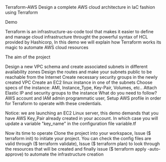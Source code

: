 
Terraform-AWS
Design a complete AWS cloud architecture in IaC fashion using Terraform

Demo 

Terraform is an infrastructure-as-code tool that makes it easier to define and manage cloud infrastructure throught the powerful syntax of HCL provided by Hashicorp, In this demo we will explain how Terraform works its magic to automate AWS cloud resources

The aim of the project

Design a new VPC schema and create associated subnets in different availability zones
Design the routes and make your subnets public to be reachable from the Internet
Create necessary security groups in the newly created VPC
Create an EC2 linux instance in one of the subnets
Choose specs of the instance: AMI, Instance_Type, Key-Pair, Volumes, etc..
Attach Elastic IP and security groups to the instance
What do you need to follow?
AWS account and IAM admin programmatic user, Setup AWS profile in order for Terraform to operate with these credentials.

Notice: we are launching an EC2 Linux server, this demo demands that you have AWS Key_Pair already created in your account. In which case you will update a variable "key_name" in the configuration file variable.tf

Now its time to operate
Clone the project into your workspace, Issue ($ terraform init) to initiate your project. You can check the config files are valid through ($ terraform validate), Issue ($ terraform plan) to look through the resources that will be created and finally issue ($ terraform apply -auto-approve) to automate the infrastructure creation
